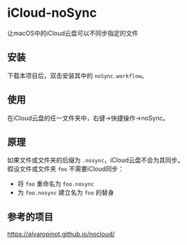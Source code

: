 # iCloud-noSync
让macOS中的iCloud云盘可以不同步指定的文件

## 安装

下载本项目后，双击安装其中的 `noSync.workflow`。

## 使用

在iCloud云盘的任一文件夹中，右键->快捷操作->noSync。

## 原理

如果文件或文件夹的后缀为 `.nosync`，iCloud云盘不会为其同步。  
假设文件或文件夹 `foo` 不需要iCloud同步：

- 将 `foo` 重命名为 `foo.nosync`
- 为 `foo.nosync` 建立名为 `foo` 的替身

## 参考的项目

https://alvaropinot.github.io/nocloud/